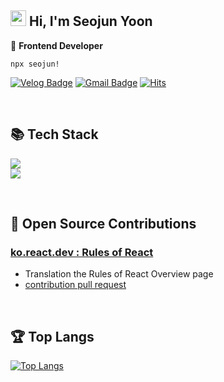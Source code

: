 <div align="left">
	
## <img src="https://media.giphy.com/media/hvRJCLFzcasrR4ia7z/giphy.gif" width="25px">  Hi, I'm Seojun Yoon	
🌳 <strong>Frontend Developer</strong>  

```
npx seojun!
```

  
[![Velog Badge](https://img.shields.io/badge/Velog-@sj_yoon-Brightgreen?style=flat-square&logo=Velog)](https://velog.io/@sj_yun/posts)
[![Gmail Badge](https://img.shields.io/badge/Gmail-pcohad12@gmail.com-D14836?style=flat-square&logo=gmail&logoColor=white)](mailto:pcohad12@gmail.com)
[![Hits](https://hits.seeyoufarm.com/api/count/incr/badge.svg?url=https%3A%2F%2Fgithub.com%2Fjunny97%2Fhit-counter&count_bg=%2379C83D&title_bg=%23555555&icon=&icon_color=%23E7E7E7&title=hits&edge_flat=false)](https://hits.seeyoufarm.com)

<br/>
<h2>📚 Tech Stack </h2> 

 <img src="https://skillicons.dev/icons?i=js,ts,react,tailwind,styledcomponents&perline="/><br/>
<img src="https://skillicons.dev/icons?i=vite,vitest,vercel,postman,figma,"/>
 
 
<br/>
<h2> 🤝 Open Source Contributions </h2> 

### [ko.react.dev : Rules of React](https://ko.react.dev/reference/rules)<br/>
  - Translation the  Rules of React Overview page
  - [contribution pull request](https://github.com/reactjs/ko.react.dev/pulls?q=involves%3Ajunny97)

<br/>

<h2>🏆 Top Langs </h2> 



[![Top Langs](https://github-readme-stats.vercel.app/api/top-langs/?username=junny97&hide=scss&layout=compact)](https://github.com/anuraghazra/github-readme-stats)
